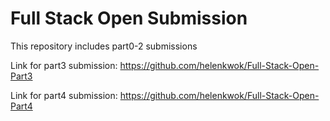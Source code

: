 # Full Stack Open Submission

This repository includes part0-2 submissions

Link for part3 submission: <https://github.com/helenkwok/Full-Stack-Open-Part3>

Link for part4 submission: <https://github.com/helenkwok/Full-Stack-Open-Part4>
